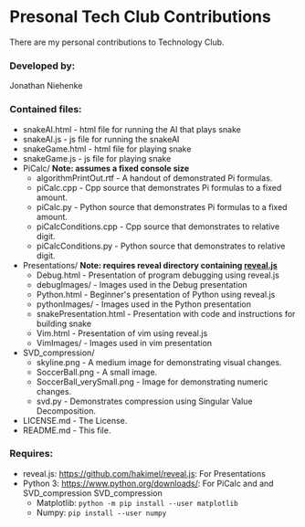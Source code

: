 # Presonal Tech Club Contributions

There are my personal contributions to Technology Club.

### Developed by:
Jonathan Niehenke

### Contained files:

- snakeAI.html - html file for running the AI that plays snake
- snakeAI.js - js file for running the snakeAI
- snakeGame.html - html file for playing snake
- snakeGame.js - js file for playing snake
- PiCalc/ **Note: assumes a fixed console size**
    - algorithmPrintOut.rtf - A handout of demonstrated Pi formulas.
    - piCalc.cpp - Cpp source that demonstrates Pi formulas to a fixed amount.
    - piCalc.py - Python source that demonstrates Pi formulas to a fixed amount. 
    - piCalcConditions.cpp - Cpp source that demonstrates to relative digit.
    - piCalcConditions.py - Python source that demonstrates to relative digit.
- Presentations/ **Note: requires reveal directory containing [reveal.js](https://github.com/hakimel/reveal.js)**
    - Debug.html - Presentation of program debugging using reveal.js
    - debugImages/ - Images used in the Debug presentation
    - Python.html - Beginner's presentation of Python using reveal.js
    - pythonImages/ - Images used in the Python presentation
    - snakePresentation.html - Presentation with code and instructions for building snake
    - Vim.html - Presentation of vim using reveal.js
    - VimImages/ - Images used in vim presentation
- SVD_compression/
    - skyline.png - A medium image for demonstrating visual changes.
    - SoccerBall.png - A small image.
    - SoccerBall_verySmall.png - Image for demonstrating numeric changes.
    - svd.py - Demonstrates compression using Singular Value Decomposition.
- LICENSE.md - The License.
- README.md - This file.

### Requires:

- reveal.js: <https://github.com/hakimel/reveal.js>: For Presentations
- Python 3: <https://www.python.org/downloads/>: For PiCalc and and SVD_compression
SVD_compression
    - Matplotlib: `python -m pip install --user matplotlib`
    - Numpy: `pip install --user numpy`
